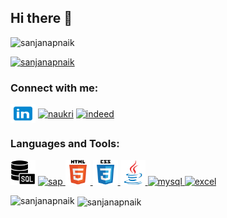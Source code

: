 ## Hi there 👋

<!--
**sanjanapnaik/sanjanapnaik** is a ✨ _special_ ✨ repository because its `README.md` (this file) appears on your GitHub profile.

Here are some ideas to get you started:

- 🔭 I’m currently working on python
- 🌱 I’m currently learning ...
- 👯 I’m looking to collaborate on ...
- 🤔 I’m looking for help with ...
- 💬 Ask me about ...
- 📫 How to reach me: sanjanapnaik1818@gmail.com
- 😄 Pronouns: ...
- ⚡ Fun fact: ...
-->
<p align="left"> <img src="https://komarev.com/ghpvc/?username=sanjanapnaik&label=Profile%20views&color=0e75b6&style=flat" alt="sanjanapnaik" /> </p>

<p align="left"> <a href="https://github.com/ryo-ma/github-profile-trophy"><img src="https://github-profile-trophy.vercel.app/?username=sanjanapnaik" alt="sanjanapnaik" /></a> </p>



<h3 align="left">Connect with me:</h3>
<p align="left">
<a href="https://www.linkedin.com/in/sanjana-naik-59a301262/" target="blank"><img align="center" src="https://github.com/sanjanapnaik/my-assets1-/blob/main/icons8-linkedin-48.png" alt="linkedin" height="30" width="40" /></a>
<a href="https://www.naukri.com/mnjuser/homepage" target="_blank"><img align="center" src="https://www.naukri.com/mnjuser/homepagehttps://github.com/sanjanapnaik/my-assets1-/blob/main/naukri.jpg" alt="naukri" height="100" width="100"/></a>
  <a href="https://profile.indeed.com/?hl=en_IN&co=IN&from=gnav-indapply-SmartApply&_ga=2.3318832.1001169202.1758709669-1560665365.1738902267" target="_blank"><img align="center" src="https://github.com/divyaaaaaaaaa/my-assets1-/blob/main/indeed.png" alt="indeed" height="60" width="30"></a>
</p> 

<h3 align="left">Languages and Tools:</h3>
<p align="left"><a href="https://www.w3schools.com/css/https://www.w3schools.com/sql/" target="_blank" rel="noreferrer"><img src="https://github.com/sanjanapnaik/my-assets1-/blob/main/sql-server.png" alt="sql" width="40" height="40"></a>
  <a href="https://help.sap.com/" target="_blank" rel="noreferrer"><img src="https://github.com/sanjanapnaik/my-assets-1/blob/main/SAP.png" alt="sap" width="60" height="60"/></a><a href="https://www.w3.org/html/" target="_blank" rel="noreferrer"> <img src="https://raw.githubusercontent.com/devicons/devicon/master/icons/html5/html5-original-wordmark.svg" alt="html5" width="40" height="40"/> </a>
  <a href="https://www.w3schools.com/css/" target="_blank" rel="noreferrer"> <img src="https://raw.githubusercontent.com/devicons/devicon/master/icons/css3/css3-original-wordmark.svg" alt="css3" width="40" height="40"/> </a>
  <a href="https://www.java.com" target="_blank" rel="noreferrer"> <img src="https://raw.githubusercontent.com/devicons/devicon/master/icons/java/java-original.svg" alt="java" width="40" height="40"/> </a>
  <a href="https://www.mysql.com/" target="_blank" rel="noreferrer"> <img src="https://github.com/sanjanapnaik/my-assets-1/blob/main/database.png" alt="mysql" width="40" height="40"/> </a>
  <a href="https://www.w3.org/excel/" target="_blank" rel="noreferrer"> <img src="https://github.com/sanjanapnaik/my-assets-1/blob/main/excel.png" alt="excel" width="40" height="40"/> </a>

<p><img align="left" src="https://github-readme-stats.vercel.app/api/top-langs?username=sanjanapnaik&show_icons=true&locale=en&layout=compact" alt="sanjanapnaik" /></p>

<p>&nbsp;<img align="center" src="https://github-readme-stats.vercel.app/api?username=sanjanapnaik&show_icons=true&locale=en" alt="sanjanapnaik" /></p>
